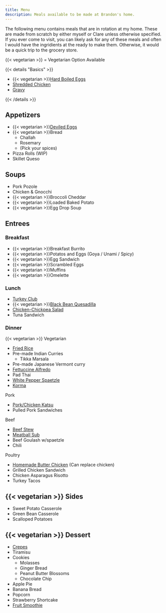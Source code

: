 ```yaml
---
title: Menu
description: Meals available to be made at Brandon's home.
---
```


The following menu contains meals that are in rotation at my home. These are made from scratch by either myself or Clare unless otherwise specified. If you ever come to visit, you can likely ask for any of these meals and often I would have the ingridients at the ready to make them. Otherwise, it would be a quick trip to the grocery store.

{{< vegetarian >}} = Vegetarian Option Available

{{< details "Basics" >}}
- {{< vegetarian >}}[Hard Boiled Eggs](hard-boiled-eggs)
- [Shredded Chicken](shredded-chicken)
- [Gravy](gravy)

{{< /details >}}

## Appetizers

- {{< vegetarian >}}[Deviled Eggs](deviled-eggs)
- {{< vegetarian >}}Bread
    * Challah
    * Rosemary
    * (Pick your spices)
- Pizza Rolls (WIP)
- Skillet Queso
## Soups

- Pork Pozole
- Chicken & Gnocchi
- {{< vegetarian >}}Broccoli Cheddar
- {{< vegetarian >}}Loaded Baked Potato
- {{< vegetarian >}}Egg Drop Soup

## Entrees

### Breakfast

- {{< vegetarian >}}Breakfast Burrito
- {{< vegetarian >}}Potatos and Eggs (Goya / Unami / Spicy)
- {{< vegetarian >}}Egg Sandwich
- {{< vegetarian >}}Scrambled Eggs
- {{< vegetarian >}}Muffins
- {{< vegetarian >}}Omelette

### Lunch

- [Turkey Club](turkey-club-sandwich)
- {{< vegetarian >}}[Black Bean Quesadilla](black-bean-quesadilla)
- [Chicken-Chickpea Salad](chicken-chickpea-salad)
- Tuna Sandwich

### Dinner

{{< vegetarian >}} Vegetarian
- [Fried Rice](fried-rice)
- Pre-made Indian Curries
    * Tikka Marsala
- Pre-made Japanese Vermont curry
- [Fettuccine Alfredo](fettuccine-alfredo)
- Pad Thai
- [White Pepper Spaetzle](white-pepper-spaetzle)
- [Korma](korma)


Pork
- [Pork/Chicken Katsu](pork-chicken-katsu)
- Pulled Pork Sandwiches


Beef
- [Beef Stew](beef-stew)
- [Meatball Sub](meatball-sub)
- Beef Goulash w/spaetzle
- Chili


Poultry
- [Homemade Butter Chicken](butter-chicken) (Can replace chicken)
- Grilled Chicken Sandwich
- Chicken Asparagus Risotto
- Turkey Tacos

## {{< vegetarian >}} Sides

- Sweet Potato Casserole
- Green Bean Casserole
- Scalloped Potatoes

## {{< vegetarian >}} Dessert

- [Crepes](crepes)
- Tiramisu
- Cookies
  * Molasses
  * Ginger Bread
  * Peanut Butter Blossoms
  * Chocolate Chip
- Apple Pie
- Banana Bread
- Popcorn
- Strawberry Shortcake
- [Fruit Smoothie](fruit-smoothie)
